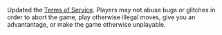 Updated the [Terms of Service](https://www.infinitechess.org/termsofservice). Players may not abuse bugs or glitches in order to abort the game, play otherwise illegal moves, give you an advantantage, or make the game otherwise unplayable.